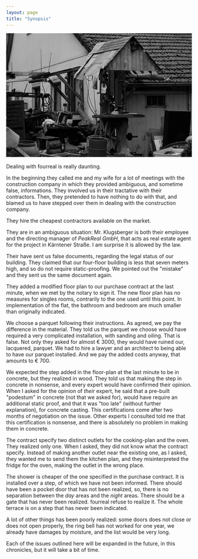 ```yaml
---
layout: page
title: "Synopsis"
---
```


![fourreal](/assets/covers/ruin-2108239_640.jpg)

Dealing with fourreal is really daunting.

In the beginning they called me and my wife for a lot of meetings with
the construction company in which they provided ambiguous, and
sometime false, informations.  They involved us in their tractative
with their contractors.  Then, they pretended to have nothing to do
with that, and blamed us to have stepped over them in dealing with the
construction company.

They hire the cheapest contractors available on the market.

They are in an ambiguous situation: Mr. Klugsberger is both their
employee and the directing manager of _PeakReal GmbH_, that acts as
real estate agent for the project in Kärntener Straße.  I am surprise
it is allowed by the law.

Their have sent us false documents, regarding the legal status of our
building.  They claimed that our four-floor building is less that
seven meters high, and so do not require static-proofing.  We pointed
out the "mistake" and they sent us the same document again.

They added a modified floor plan to our purchase contract at the last
minute, when we met by the notary to sign it.  The new floor plan has
no measures for singles rooms, contrarily to the one used until this
point.  In implementation of the flat, the bathroom and bedroom are
much smaller than originally indicated.

We choose a parquet following their instructions.  As agreed, we pay
the difference in the material. They told us the parquet we choose
would have required a very complicated installation, with sanding and
oiling.  That is false.  Not only they asked for almost € 3000, they
would have ruined our, lacquered, parquet.  We had to hire a lawyer
and an architect to being able to have our parquet installed. And we
pay the added costs anyway, that amounts to € 700.

We expected the step added in the floor-plan at the last minute to be
in concrete, but they realized in wood.  They told us that making the
step in concrete in nonsense, and every expert would have confirmed
their opinion.  When I asked for the opinion of _their_ expert, he
said that a pre-built "podestum" in concrete (not that we asked for),
would have require an additional static proof, and that it was "too
late" (without further explanation), for concrete casting.  This
certifications come after two months of negotiation on the issue.
Other experts I consulted told me that this certification is nonsense,
and there is absolutely no problem in making them in concrete.

The contract specify two distinct outlets for the cooking-plan and the
oven.  They realized only one.  When I asked, they did not know what
the contract specify.  Instead of making another outlet near the
existing one, as I asked, they wanted me to send them the kitchen
plan, and they misinterpreted the fridge for the oven, making the
outlet in the wrong place.

The shower is cheaper of the one specified in the purchase contract.
It is installed over a step, of which we have not been informed.
There should have been a pocket door that has not been realized, so,
there is no separation between the _day_ areas and the _night_ areas.
There should be a gate that has never been realized.  fourreal refuse
to realize it.  The whole terrace is on a step that has never been
indicated.

A lot of other things has been poorly realized: some doors does not
close or does not open properly, the ring bell has not worked for one
year, we already have damages by moisture, and the list would be very
long.

Each of the issues outlined here will be expanded in the future, in
this chronicles, but it will take a bit of time.
